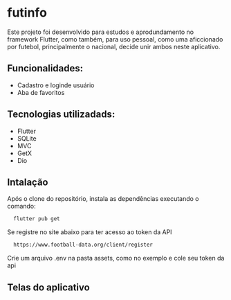 # futinfo

Este projeto foi desenvolvido para estudos e aprodundamento no framework Flutter, como também, para uso pessoal, como uma aficcionado por futebol, principalmente o nacional, decide unir ambos neste aplicativo.

## Funcionalidades:
- Cadastro e loginde usuário
- Aba de favoritos

## Tecnologias utilizadads:
- Flutter
- SQLite
- MVC
- GetX
- Dio

## Intalação
Após o clone do repositório, instala as dependências executando o comando:
```bash
  flutter pub get
```

Se registre no site abaixo para ter acesso ao token da API
```bash
  https://www.football-data.org/client/register
```
Crie um arquivo .env na pasta assets, como no exemplo e cole seu token da api

## Telas do aplicativo
